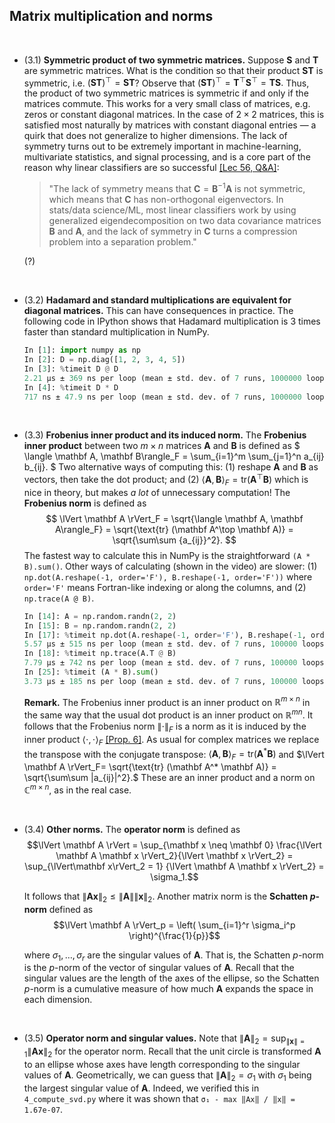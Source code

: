 ## Matrix multiplication and norms

<br>

* (3.1) **Symmetric product of two symmetric matrices.** Suppose $\mathbf S$ and $\mathbf T$ are symmetric matrices. What is the condition so that their product $\mathbf S \mathbf T$ is symmetric, i.e. $(\mathbf S \mathbf T)^\top = \mathbf S \mathbf T$? Observe that $(\mathbf S \mathbf T)^\top = \mathbf T ^\top \mathbf S ^\top = \mathbf T \mathbf S.$ Thus, the product of two symmetric matrices is symmetric if and only if the matrices commute. This works for a very small class of matrices, e.g. zeros or constant diagonal matrices. 
In the case of $2 \times 2$ matrices, this is satisfied most naturally by  matrices with constant diagonal entries &mdash; a quirk that does not generalize to higher dimensions.
The lack of symmetry turns out to be extremely important in machine-learning, multivariate statistics, and signal processing, and is a core part of the reason why linear classifiers are so successful [[Lec 56, Q&A]](https://www.udemy.com/course/linear-algebra-theory-and-implementation/learn/lecture/10738628#questions/13889570/): 
    >  "The lack of symmetry means that $\mathbf C=\mathbf B^{-1} \mathbf A$ is not symmetric, which means that $\mathbf C$ has non-orthogonal eigenvectors. In stats/data science/ML, most linear classifiers work by using generalized eigendecomposition on two data covariance matrices $\mathbf B$ and $\mathbf A$, and the lack of symmetry in $\mathbf C$ turns a compression problem into a separation problem."

    (?)
    
<br>

* (3.2) **Hadamard and standard multiplications are equivalent for diagonal matrices.** This can have consequences in practice. The following code in IPython shows that Hadamard multiplication is 3 times faster than standard multiplication in NumPy.
    ```python
    In [1]: import numpy as np
    In [2]: D = np.diag([1, 2, 3, 4, 5])
    In [3]: %timeit D @ D
    2.21 µs ± 369 ns per loop (mean ± std. dev. of 7 runs, 1000000 loops each)
    In [4]: %timeit D * D
    717 ns ± 47.9 ns per loop (mean ± std. dev. of 7 runs, 1000000 loops each)
    ```
<br>


* (3.3) **Frobenius inner product and its induced norm.** The **Frobenius inner product** between two $m \times n$ matrices $\mathbf A$ and $\mathbf B$ is defined as 
  $
  \langle \mathbf A, \mathbf B\rangle_F 
  = \sum_{i=1}^m \sum_{j=1}^n a_{ij} b_{ij}. 
  $ 
  Two alternative ways of computing this: (1) reshape $\mathbf A$ and $\mathbf B$ as vectors, then take the dot product; and (2) $\langle \mathbf A, \mathbf B\rangle_F = \text{tr}(\mathbf A^\top \mathbf B)$ which is nice in theory, but makes *a lot* of unnecessary computation! The **Frobenius norm** is defined as
  $$
  \lVert \mathbf A \rVert_F = \sqrt{\langle \mathbf A, \mathbf A\rangle_F} = \sqrt{\text{tr} (\mathbf A^\top \mathbf A)} = \sqrt{\sum\sum {a_{ij}}^2}.
  $$ 
    The fastest way to calculate this in NumPy is the straightforward `(A * B).sum()`. Other ways of calculating (shown in the video) are slower: (1) `np.dot(A.reshape(-1, order='F'), B.reshape(-1, order='F'))` where `order='F'` means Fortran-like indexing or along the columns, and (2) `np.trace(A @ B)`. 

    ```python
    In [14]: A = np.random.randn(2, 2)
    In [15]: B = np.random.randn(2, 2)
    In [17]: %timeit np.dot(A.reshape(-1, order='F'), B.reshape(-1, order='F'))
    5.57 µs ± 515 ns per loop (mean ± std. dev. of 7 runs, 100000 loops each)
    In [18]: %timeit np.trace(A.T @ B)
    7.79 µs ± 742 ns per loop (mean ± std. dev. of 7 runs, 100000 loops each)
    In [25]: %timeit (A * B).sum()
    3.73 µs ± 185 ns per loop (mean ± std. dev. of 7 runs, 100000 loops each)
    ```
    **Remark.** The Frobenius inner product is an inner product on $\mathbb R^{m \times n}$ in the same way that the usual dot product is an inner product on $\mathbb R^{mn}$. It follows that the Frobenius norm $\lVert \cdot \rVert_F$ is a norm as it is induced by the inner product $\langle \cdot, \cdot \rangle_F$ [[Prop. 6]](https://ai.stanford.edu/~gwthomas/notes/norms-inner-products.pdf). As usual for complex matrices we replace the transpose with the conjugate transpose: $\langle \mathbf A, \mathbf B\rangle_F =\text{tr}(\mathbf A^* \mathbf B)$ and $\lVert \mathbf A \rVert_F= \sqrt{\text{tr} (\mathbf A^* \mathbf A)} = \sqrt{\sum\sum |a_{ij}|^2}.$ These are an inner product and a norm on $\mathbb C^{m \times n}$, as in the real case.  
    
    
<br>


* (3.4) **Other norms.** The **operator norm** is defined as 
  $$\lVert \mathbf A \rVert = \sup_{\mathbf x \neq \mathbf 0} \frac{\lVert \mathbf A \mathbf x \rVert_2}{\lVert \mathbf x \rVert_2} = \sup_{\lVert\mathbf x\rVert_2 = 1} {\lVert \mathbf A \mathbf x \rVert_2} = \sigma_1.$$ 
  
  It follows that $\lVert \mathbf A \mathbf x\rVert_2 \leq \lVert \mathbf A \rVert \lVert \mathbf x\rVert_2$. Another matrix norm is the **Schatten $p$-norm** defined as 
    $$\lVert \mathbf A  \rVert_p = \left( \sum_{i=1}^r \sigma_i^p \right)^{\frac{1}{p}}$$
    
    where $\sigma_1, \ldots, \sigma_r$ are the singular values of $\mathbf A$. That is, the Schatten $p$-norm is the $p$-norm of the vector of singular values of $\mathbf A$. Recall that the singular values are the length of the axes of the ellipse, so the Schatten $p$-norm is a cumulative measure of how much $\mathbf A$ expands the space in each dimension.
  
<br>

* (3.5) **Operator norm and singular values.** Note that $\lVert \mathbf A \rVert_2 = \sup_{\lVert \mathbf x \rVert = 1} \lVert \mathbf A \mathbf x \rVert_2$ for the operator norm. Recall that the unit circle is transformed $\mathbf A$ to an ellipse whose axes have length corresponding to the singular values of $\mathbf A$. Geometrically, we can guess that $\lVert \mathbf A \rVert_2 = \sigma_1$ with $\sigma_1$ being the largest singular value of $\mathbf A$. Indeed, we verified this in `4_compute_svd.py` where it was shown that `σ₁ - max ‖Ax‖ / ‖x‖ = 1.67e-07`. 